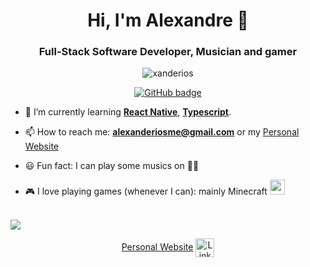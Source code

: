 <h1 align="center">Hi, I'm Alexandre 👋</h1>
<h3 align="center">Full-Stack Software Developer, Musician and gamer</h3>

<p align="center"><img src="https://komarev.com/ghpvc/?username=xanderios" alt="xanderios" /></p>

<p align="center">
  <a href="https://github.com/pbteja1998?tab=followers">
    <img src="https://img.shields.io/github/followers/xanderios?label=Followers&logo=GitHub&style=for-the-badge" alt="GitHub badge" />
  </a>
</p>

- 🌱 I’m currently learning **[React Native](https://reactnative.dev/)**, **[Typescript](https://www.typescriptlang.org/)**.

- 📫 How to reach me: **alexanderiosme@gmail.com** or my [Personal Website](https://xanderios.vercel.app)

- 😃 Fun fact: I can play some musics on 🎹🎸

- 🎮 I love playing games (whenever I can): mainly Minecraft <img style="height: 24px; width: 24px;" src="https://static.wikia.nocookie.net/minecraft_gamepedia/images/1/17/Grass_Block_%28graphics_fast%29_JE3.png/revision/latest?cb=20200831093828">

<br>

<a href="https://github.com/xanderios">
  <img src="https://github-readme-stats.vercel.app/api/top-langs/?username=xanderios&theme=dark&layout=compact" />
</a>

<p align="center">
  <a href="https://xanderios.vercel.app">Personal Website</a>
  <a href="https://www.linkedin.com/in/xanderios/"><img align="center" src="https://cdn.jsdelivr.net/npm/simple-icons@3.0.1/icons/linkedin.svg" alt="Linkedin" height="30" width="30" /></a>
</p>
